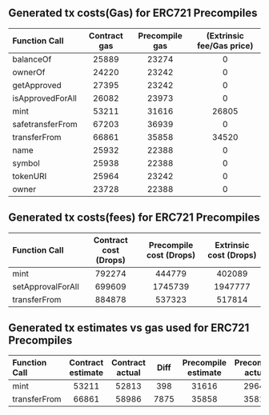 ## Generated tx costs(Gas) for ERC721 Precompiles

| Function Call    | Contract gas | Precompile gas | (Extrinsic fee/Gas price) |
|:-----------------|:------------:|:--------------:|:-------------------------:|
| balanceOf        |    25889     |     23274      |             0             |
| ownerOf          |    24220     |     23242      |             0             |
| getApproved      |    27395     |     23242      |             0             |
| isApprovedForAll |    26082     |     23973      |             0             |
| mint             |    53211     |     31616      |           26805           |
| safetransferFrom |    67203     |     36939      |             0             |
| transferFrom     |    66861     |     35858      |           34520           |
| name             |    25932     |     22388      |             0             |
| symbol           |    25938     |     22388      |             0             |
| tokenURI         |    25964     |     23242      |             0             |
| owner            |    23728     |     22388      |             0             |


## Generated tx costs(fees) for ERC721 Precompiles

| Function Call     | Contract cost (Drops) | Precompile cost (Drops) | Extrinsic cost (Drops) |
|:------------------|:---------------------:|:-----------------------:|:----------------------:|
| mint              |        792274         |         444779          |         402089         |
| setApprovalForAll |        699609         |         1745739         |        1947777         |
| transferFrom      |        884878         |         537323          |         517814         |


## Generated tx estimates vs gas used for ERC721 Precompiles

| Function Call | Contract estimate | Contract actual | Diff | Precompile estimate | Precompile actual | Diff |
|:--------------|:-----------------:|:---------------:|:----:|:-------------------:|:-----------------:|:----:|
| mint          |       53211       |      52813      | 398  |        31616        |       29649       | 1967 |
| transferFrom  |       66861       |      58986      | 7875 |        35858        |       35818       |  40  |
